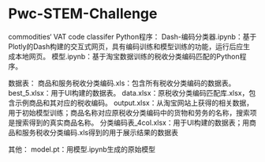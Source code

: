 # Pwc-STEM-Challenge
 commodities‘ VAT code classifer
Python程序：
Dash-编码分类器.ipynb：基于Plotly的Dash构建的交互式网页，具有编码训练和模型训练的功能，运行后应生成本地网页。
模型.ipynb：基于淘宝数据训练的税收分类编码匹配的Python程序。

数据表：
商品和服务税收分类编码.xls：包含所有税收分类编码的数据表。
best_5.xlsx：用于UI构建的数据表。
data.xlsx：原税收分类编码匹配库.xlsx，包含示例商品和其对应的税收编码。
output.xlsx：从淘宝网站上获得的相关数据，用于初始模型训练；商品名称对应原税收分类编码中的货物和劳务的名称，搜索项是搜索得到的真实商品名称。
分类编码表_4col.xlsx：用于UI构建的数据表；用商品和服务税收分类编码.xls得到的用于展示结果的数据表

其他：
model.pt：用模型.ipynb生成的原始模型
